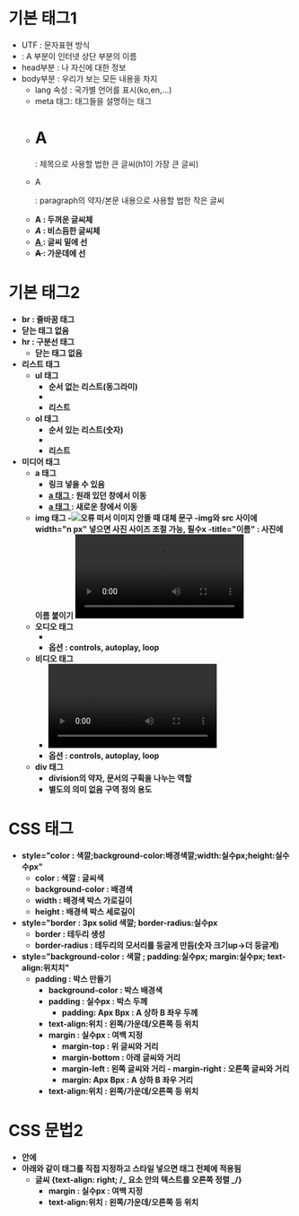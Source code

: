 # 기본 태그1

- UTF : 문자표현 방식
- <title> A </title> : A 부분이 인터넷 상단 부분의 이름
- head부분 : 나 자신에 대한 정보
- body부분 : 우리가 보는 모든 내용을 차지
  - lang 속성 : 국가별 언어를 표시(ko,en,...)
  - meta 태그: 태그들을 설명하는 태그
  - <h1> A </h1> : 제목으로 사용할 법한 큰 글씨(h1이 가장 큰 글씨)
  - <p> A <p> : paragraph의 약자/본문 내용으로 사용할 법한 작은 글씨
  - <b> A <b> : 두꺼운 글씨체
  - <i> A </i> : 비스듬한 글씨체
  - <u> A </u> : 글씨 밑에 선
  - <del> A </del> : 가운데에 선

# 기본 태그2

- br : 줄바꿈 태그
- 닫는 태그 없음
- hr : 구분선 태그
  - 닫는 태그 없음
- 리스트 태그
  - ul 태그
    - 순서 없는 리스트(동그라미)
    - <li> 리스트 </li>
  - ol 태그
    - 순서 있는 리스트(숫자)
    - <li> 리스트 </li>
- 미디어 태그
  - a 태그
    - 링크 넣을 수 있음
    - <a href="링크"> a 태그 </a> : 원래 있던 창에서 이동
    - <a target="_blank" href="링크"> a 태그 </a> : 새로운 창에서 이동
  - img 태그 -<img src="이미지 주소 복사한 링크" alt="오류 떠서 이미지 안뜰 때 대체 문구">
    -img와 src 사이에 width="n px" 넣으면 사진 사이즈 조절 가능, 필수x
    -title="이름" : 사진에 이름 붙이기
    <video src="../"></video>
  - 오디오 태그
    - <audio src=""></audio>
    - 옵션 : controls, autoplay, loop
  - 비디오 태그
    - <video src=""></video>
    - 옵션 : controls, autoplay, loop
  - div 태그
    - division의 약자, 문서의 구획을 나누는 역할
    - 별도의 의미 없음 구역 정의 용도

# CSS 태그

- style="color : 색깔;background-color:배경색깔;width:실수px;height:실수수px"
  - color : 색깔 : 글씨색
  - background-color : 배경색
  - width : 배경색 박스 가로길이
  - height : 배경색 박스 세로길이
- style="border : 3px solid 색깔; border-radius:실수px
  - border : 테두리 생성
  - border-radius : 테두리의 모서리를 둥글게 만듬(숫자 크기up->더 둥글게)
- style="background-color : 색깔 ; padding:실수px; margin:실수px; text-align:위치치"
  - padding : 박스 만들기
    - background-color : 박스 배경색
    - padding : 실수px : 박스 두께
      - padding: Apx Bpx : A 상하 B 좌우 두께
    - text-align:위치 : 왼쪽/가운데/오른쪽 등 위치
    - margin : 실수px : 여백 지정
      - margin-top : 위 글씨와 거리
      - margin-bottom : 아래 글씨와 거리
      - margin-left : 왼쪽 글씨와 거리 - margin-right : 오른쪽 글씨와 거리
      - margin: Apx Bpx : A 상하 B 좌우 거리
    - text-align:위치 : 왼쪽/가운데/오른쪽 등 위치

# CSS 문법2

- <head> 안에 <style>
    - <head><style>  글씨 { color: 색깔; }</style></head>
- 아래와 같이 태그를 직접 지정하고 스타일 넣으면 태그 전체에 적용됨
  - 글씨 {text-align: right; /_ 요소 안의 텍스트를 오른쪽 정렬 _/}
    - margin : 실수px : 여백 지정
    - text-align:위치 : 왼쪽/가운데/오른쪽 등 위치
